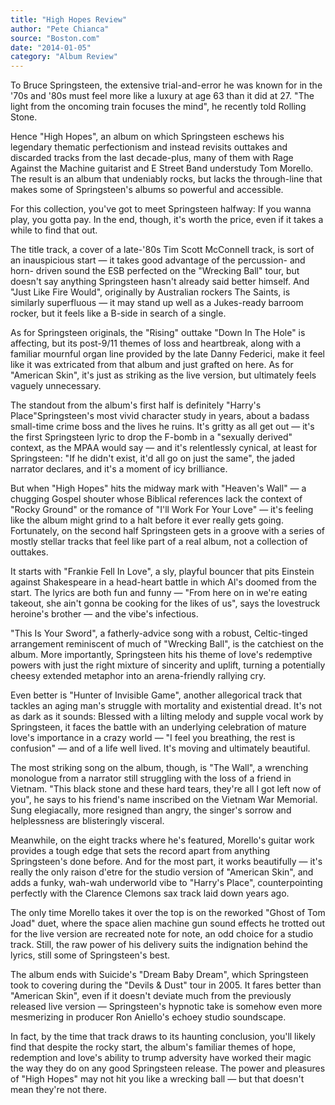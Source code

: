 ```yaml
---
title: "High Hopes Review"
author: "Pete Chianca"
source: "Boston.com"
date: "2014-01-05"
category: "Album Review"
---
```


To Bruce Springsteen, the extensive trial-and-error he was known for in the '70s and '80s must feel more like a luxury at age 63 than it did at 27\. "The light from the oncoming train focuses the mind", he recently told Rolling Stone.

Hence "High Hopes", an album on which Springsteen eschews his legendary thematic perfectionism and instead revisits outtakes and discarded tracks from the last decade-plus, many of them with Rage Against the Machine guitarist and E Street Band understudy Tom Morello. The result is an album that undeniably rocks, but lacks the through-line that makes some of Springsteen's albums so powerful and accessible.

For this collection, you've got to meet Springsteen halfway: If you wanna play, you gotta pay. In the end, though, it's worth the price, even if it takes a while to find that out.

The title track, a cover of a late-'80s Tim Scott McConnell track, is sort of an inauspicious start — it takes good advantage of the percussion- and horn- driven sound the ESB perfected on the "Wrecking Ball" tour, but doesn't say anything Springsteen hasn't already said better himself. And "Just Like Fire Would", originally by Australian rockers The Saints, is similarly superfluous — it may stand up well as a Jukes-ready barroom rocker, but it feels like a B-side in search of a single.

As for Springsteen originals, the "Rising" outtake "Down In The Hole" is affecting, but its post-9/11 themes of loss and heartbreak, along with a familiar mournful organ line provided by the late Danny Federici, make it feel like it was extricated from that album and just grafted on here. As for "American Skin", it's just as striking as the live version, but ultimately feels vaguely unnecessary.

The standout from the album's first half is definitely "Harry's Place"Springsteen's most vivid character study in years, about a badass small-time crime boss and the lives he ruins. It's gritty as all get out — it's the first Springsteen lyric to drop the F-bomb in a "sexually derived" context, as the MPAA would say — and it's relentlessly cynical, at least for Springsteen: "If he didn't exist, it'd all go on just the same", the jaded narrator declares, and it's a moment of icy brilliance.

But when "High Hopes" hits the midway mark with "Heaven's Wall" — a chugging Gospel shouter whose Biblical references lack the context of "Rocky Ground" or the romance of "I'll Work For Your Love" — it's feeling like the album might grind to a halt before it ever really gets going. Fortunately, on the second half Springsteen gets in a groove with a series of mostly stellar tracks that feel like part of a real album, not a collection of outtakes.

It starts with "Frankie Fell In Love", a sly, playful bouncer that pits Einstein against Shakespeare in a head-heart battle in which Al's doomed from the start. The lyrics are both fun and funny — "From here on in we're eating takeout, she ain't gonna be cooking for the likes of us", says the lovestruck heroine's brother — and the vibe's infectious.

"This Is Your Sword", a fatherly-advice song with a robust, Celtic-tinged arrangement reminiscent of much of "Wrecking Ball", is the catchiest on the album. More importantly, Springsteen hits his theme of love's redemptive powers with just the right mixture of sincerity and uplift, turning a potentially cheesy extended metaphor into an arena-friendly rallying cry.

Even better is "Hunter of Invisible Game", another allegorical track that tackles an aging man's struggle with mortality and existential dread. It's not as dark as it sounds: Blessed with a lilting melody and supple vocal work by Springsteen, it faces the battle with an underlying celebration of mature love's importance in a crazy world — "I feel you breathing, the rest is confusion" — and of a life well lived. It's moving and ultimately beautiful.

The most striking song on the album, though, is "The Wall", a wrenching monologue from a narrator still struggling with the loss of a friend in Vietnam. "This black stone and these hard tears, they're all I got left now of you", he says to his friend's name inscribed on the Vietnam War Memorial. Sung elegiacally, more resigned than angry, the singer's sorrow and helplessness are blisteringly visceral.

Meanwhile, on the eight tracks where he's featured, Morello's guitar work provides a tough edge that sets the record apart from anything Springsteen's done before. And for the most part, it works beautifully — it's really the only raison d'etre for the studio version of "American Skin", and adds a funky, wah-wah underworld vibe to "Harry's Place", counterpointing perfectly with the Clarence Clemons sax track laid down years ago.

The only time Morello takes it over the top is on the reworked "Ghost of Tom Joad" duet, where the space alien machine gun sound effects he trotted out for the live version are recreated note for note, an odd choice for a studio track. Still, the raw power of his delivery suits the indignation behind the lyrics, still some of Springsteen's best.

The album ends with Suicide's "Dream Baby Dream", which Springsteen took to covering during the "Devils & Dust" tour in 2005. It fares better than "American Skin", even if it doesn't deviate much from the previously released live version — Springsteen's hypnotic take is somehow even more mesmerizing in producer Ron Aniello's echoey studio soundscape.

In fact, by the time that track draws to its haunting conclusion, you'll likely find that despite the rocky start, the album's familiar themes of hope, redemption and love's ability to trump adversity have worked their magic the way they do on any good Springsteen release. The power and pleasures of "High Hopes" may not hit you like a wrecking ball — but that doesn't mean they're not there.
